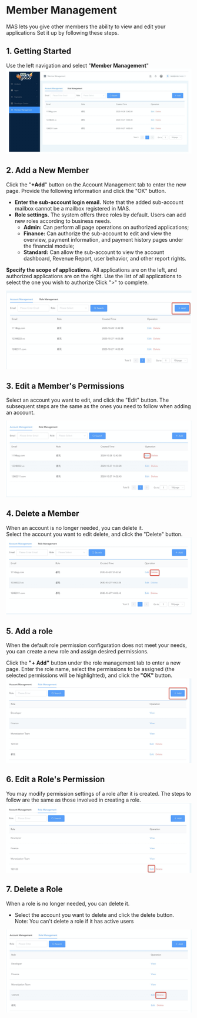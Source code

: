 # Member Management

MAS lets you give other members the ability to view and edit your applications
Set it up by following these steps.

## 1. Getting Started

Use the left navigation and select "**Member Management**"
![](./../../resource/account-member-management-1.png)

## 2. Add a New Member

Click the "**+Add**" button on the Account Management tab to enter the new page. Provide the following information and click the "OK" button.

* **Enter the sub-account login email.** Note that the added sub-account mailbox cannot be a mailbox registered in MAS.
* **Role settings.** The system offers  three roles by default. Users can add new roles according to business needs.
  * **Admin:** Can perform all page operations on authorized applications;
  * **Finance:** Can authorize the sub-account to edit and view the overview, payment information, and payment history pages under the financial module;
  * **Standard:** Can allow the sub-account to view the account dashboard, Revenue Report, user behavior, and other report rights.
  
**Specify the scope of applications.** All applications are on the left, and authorized applications are on the right. Use the list of all applications to select the one you wish to authorize Click ">" to complete.

![](./../../resource/account-member-management-2.png)

## 3. Edit a Member's Permissions
Select an account you want to edit, and click the "Edit" button. The subsequent steps are the same as the ones you need to follow when adding an account.

![](./../../resource/account-member-management-3.png)

## 4. Delete a Member

When an account is no longer needed, you can delete it.</br>
Select the account you want to edit delete, and click the "Delete" button.
![](./../../resource/account-member-management-4.png)

## 5. Add a role
When the default role permission configuration does not meet your needs, you can create a new role and assign desired permissions.

Click the **"+ Add"** button under the role management tab to enter a new page. Enter the role name, select the permissions to be assigned (the selected permissions will be highlighted), and click the **"OK"** button.
![](./../../resource/account-member-management-5.png)

## 6. Edit a Role's Permission
You may modify permission settings of a role after it is created. The steps to follow are the same as those involved in creating a role.
![](./../../resource/account-member-management-6.png)

## 7. Delete a Role
When a role is no longer needed, you can delete it.

* Select the account you want to delete and click the delete button.</br>
Note: You can't delete a role if it has active users

![](./../../resource/account-member-management-7.png)
